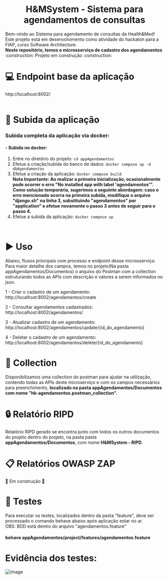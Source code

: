<h1 align="center"> H&MSystem - Sistema para agendamentos de consultas </h1>
Bem-vindo ao Sistema para agendamento de consultas da Health&Med! Este projeto está em desenvolvimento como atividade do hackaton para a FIAP, curso Software Architecture.	
<br/>
<b>Neste repositório, temos o microsserviço de cadastro dos agendamentos</b>
<br/>
:construction: Projeto em construção :construction:
<br/>

# :computer: Endpoint base da aplicação
http://localhost:8002/
<br/>
<br/>

# :hammer: Subida da aplicação
### Subida completa da aplicação via docker:

#### - Subida no docker:
1. Entre no diretório do projeto: `cd appAgendamentos`
2. Efetue a criação/subida do banco de dados: `docker compose up -d dbAgendamentos`
3. Efetue a criação da aplicação: `docker compose build`                                                                                                                                                                                                                                                     
      <b>Nota Importante:
      Ao realizar a primeira inicialização, ocasionalmente pode ocorrer o erro "No installed app with label 'agendamentos'". Como solução temporária, sugerimos a seguinte abordagem: caso o erro mencionado ocorra na primeira subida, modifique o arquivo "django.sh" na linha       3, substituindo "agendamentos" por "application" e efetue novamente o passo 3 antes de seguir para o passo 4.</b>
4. Efetue a subida da aplicação: `docker compose up`
<br/>
  
# :arrow_forward: Uso 
Abaixo, fluxos principais com processo e endpoint desse microsserviço. Para maior detalhe dos campos, temos no projeto(Na pasta appAgendamentos/Documentos) o arquivo do Postman com a collection estruturando todos as APIs com descrição e valores a serem informados no json.

1 - Criar o cadastro de um agendamento: http://localhost:8002/agendamentos/create

2 - Consultar agendamentos cadastrados: http://localhost:8002/agendamentos/

3 - Atualizar cadastro de um agendamento: http://localhost:8002/agendamentos/update/{id_do_agendamento}

4 - Deletar o cadastro de um agendamento: http://localhost:8002/agendamentos/delete/{id_do_agendamento}

# :page_with_curl: Collection
Disponibilizamos uma collection do postman para ajudar na utilização, contendo todas as APIs deste microserviço e com os campos necessários para preenchimento, <b>localizado na pasta appAgendamentos/Documentos com nome "hk-agendamentos.postman_collection".</b>

# :lock: Relatório RIPD
Relatório RIPD gerado se encontra junto com todos os outros documentos do projeto dentro do projeto, na pasta pasta **appAgendamentos/Documentos**, com nome **H&MSystem - RIPD**.

# :clipboard: Relatórios OWASP ZAP
:construction: Em construção :construction:

# :test_tube: Testes
Para executar os testes, localizados dentro da pasta "feature", deve ser processado o comando behave abaixo após aplicação estar no ar.
<br/>
OBS: BDD está dentro do arquivo "agendamentos.feature"

#### behave appAgendamentos/project/features/agendamentos.feature

# Evidência dos testes:

![image](https://github.com/user-attachments/assets/85c90aa3-7444-4bac-b8cd-d8fbe3ad4b78)

